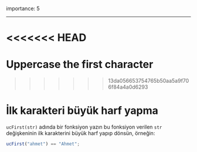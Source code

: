 importance: 5

---

<<<<<<< HEAD
=======
# Uppercase the first character
>>>>>>> 13da056653754765b50aa5a9f706f84a4a0d6293

# İlk karakteri büyük harf yapma

`ucFirst(str)` adında bir fonksiyon yazın bu fonksiyon verilen `str` değişkeninin ilk karakterini büyük harf yapıp dönsün, örneğin:

```js
ucFirst("ahmet") == "Ahmet";
```
